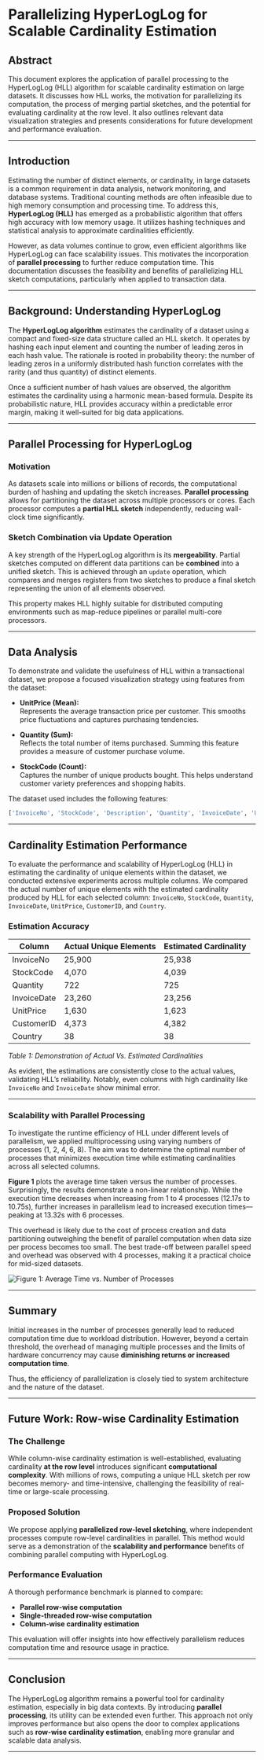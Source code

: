 
# Parallelizing HyperLogLog for Scalable Cardinality Estimation

## Abstract

This document explores the application of parallel processing to the HyperLogLog (HLL) algorithm for scalable cardinality estimation on large datasets. It discusses how HLL works, the motivation for parallelizing its computation, the process of merging partial sketches, and the potential for evaluating cardinality at the row level. It also outlines relevant data visualization strategies and presents considerations for future development and performance evaluation.

---

## Introduction

Estimating the number of distinct elements, or cardinality, in large datasets is a common requirement in data analysis, network monitoring, and database systems. Traditional counting methods are often infeasible due to high memory consumption and processing time. To address this, **HyperLogLog (HLL)** has emerged as a probabilistic algorithm that offers high accuracy with low memory usage. It utilizes hashing techniques and statistical analysis to approximate cardinalities efficiently.

However, as data volumes continue to grow, even efficient algorithms like HyperLogLog can face scalability issues. This motivates the incorporation of **parallel processing** to further reduce computation time. This documentation discusses the feasibility and benefits of parallelizing HLL sketch computations, particularly when applied to transaction data.

---

## Background: Understanding HyperLogLog

The **HyperLogLog algorithm** estimates the cardinality of a dataset using a compact and fixed-size data structure called an HLL sketch. It operates by hashing each input element and counting the number of leading zeros in each hash value. The rationale is rooted in probability theory: the number of leading zeros in a uniformly distributed hash function correlates with the rarity (and thus quantity) of distinct elements.

Once a sufficient number of hash values are observed, the algorithm estimates the cardinality using a harmonic mean-based formula. Despite its probabilistic nature, HLL provides accuracy within a predictable error margin, making it well-suited for big data applications.

---

## Parallel Processing for HyperLogLog

### Motivation

As datasets scale into millions or billions of records, the computational burden of hashing and updating the sketch increases. **Parallel processing** allows for partitioning the dataset across multiple processors or cores. Each processor computes a **partial HLL sketch** independently, reducing wall-clock time significantly.

### Sketch Combination via Update Operation

A key strength of the HyperLogLog algorithm is its **mergeability**. Partial sketches computed on different data partitions can be **combined** into a unified sketch. This is achieved through an `update` operation, which compares and merges registers from two sketches to produce a final sketch representing the union of all elements observed.

This property makes HLL highly suitable for distributed computing environments such as map-reduce pipelines or parallel multi-core processors.

---

## Data Analysis 

To demonstrate and validate the usefulness of HLL within a transactional dataset, we propose a focused visualization strategy using features from the dataset:

- **UnitPrice (Mean):**  
  Represents the average transaction price per customer. This smooths price fluctuations and captures purchasing tendencies.

- **Quantity (Sum):**  
  Reflects the total number of items purchased. Summing this feature provides a measure of customer purchase volume.

- **StockCode (Count):**  
  Captures the number of unique products bought. This helps understand customer variety preferences and shopping habits.

The dataset used includes the following features:
```python
['InvoiceNo', 'StockCode', 'Description', 'Quantity', 'InvoiceDate', 'UnitPrice', 'CustomerID', 'Country']
```

---

## Cardinality Estimation Performance

To evaluate the performance and scalability of HyperLogLog (HLL) in estimating the cardinality of unique elements within the dataset, we conducted extensive experiments across multiple columns. We compared the actual number of unique elements with the estimated cardinality produced by HLL for each selected column: `InvoiceNo`, `StockCode`, `Quantity`, `InvoiceDate`, `UnitPrice`, `CustomerID`, and `Country`.

### **Estimation Accuracy**

| Column      | Actual Unique Elements | Estimated Cardinality |
| ----------- | ---------------------- | --------------------- |
| InvoiceNo   | 25,900                 | 25,938                |
| StockCode   | 4,070                  | 4,039                 |
| Quantity    | 722                    | 725                   |
| InvoiceDate | 23,260                 | 23,256                |
| UnitPrice   | 1,630                  | 1,623                 |
| CustomerID  | 4,373                  | 4,382                 |
| Country     | 38                     | 38                    |

*Table 1: Demonstration of Actual Vs. Estimated Cardinalities*

As evident, the estimations are consistently close to the actual values, validating HLL’s reliability. Notably, even columns with high cardinality like `InvoiceNo` and `InvoiceDate` show minimal error.

---

### **Scalability with Parallel Processing**

To investigate the runtime efficiency of HLL under different levels of parallelism, we applied multiprocessing using varying numbers of processes (1, 2, 4, 6, 8). The aim was to determine the optimal number of processes that minimizes execution time while estimating cardinalities across all selected columns.

**Figure 1** plots the average time taken versus the number of processes. Surprisingly, the results demonstrate a non-linear relationship. While the execution time decreases when increasing from 1 to 4 processes (12.17s to 10.75s), further increases in parallelism lead to increased execution times—peaking at 13.32s with 6 processes.

This overhead is likely due to the cost of process creation and data partitioning outweighing the benefit of parallel computation when data size per process becomes too small. The best trade-off between parallel speed and overhead was observed with 4 processes, making it a practical choice for mid-sized datasets.

![Figure 1: Average Time vs. Number of Processes](figure_1.png)

---

## Summary

Initial increases in the number of processes generally lead to reduced computation time due to workload distribution. However, beyond a certain threshold, the overhead of managing multiple processes and the limits of hardware concurrency may cause **diminishing returns or increased computation time**.

Thus, the efficiency of parallelization is closely tied to system architecture and the nature of the dataset.

---

## Future Work: Row-wise Cardinality Estimation

### The Challenge

While column-wise cardinality estimation is well-established, evaluating cardinality **at the row level** introduces significant **computational complexity**. With millions of rows, computing a unique HLL sketch per row becomes memory- and time-intensive, challenging the feasibility of real-time or large-scale processing.

### Proposed Solution

We propose applying **parallelized row-level sketching**, where independent processes compute row-level cardinalities in parallel. This method would serve as a demonstration of the **scalability and performance** benefits of combining parallel computing with HyperLogLog.

### Performance Evaluation

A thorough performance benchmark is planned to compare:
- **Parallel row-wise computation**
- **Single-threaded row-wise computation**
- **Column-wise cardinality estimation**

This evaluation will offer insights into how effectively parallelism reduces computation time and resource usage in practice.

---

## Conclusion

The HyperLogLog algorithm remains a powerful tool for cardinality estimation, especially in big data contexts. By introducing **parallel processing**, its utility can be extended even further. This approach not only improves performance but also opens the door to complex applications such as **row-wise cardinality estimation**, enabling more granular and scalable data analysis.

---

